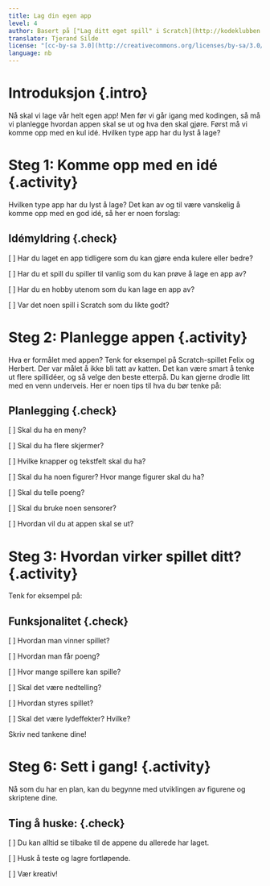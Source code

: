 ```yaml
---
title: Lag din egen app
level: 4
author: Basert på ["Lag ditt eget spill" i Scratch](http://kodeklubben.github.io/scratch/lag_ditt_eget_spill/lag_ditt_eget_spill.html)
translator: Tjerand Silde
license: "[cc-by-sa 3.0](http://creativecommons.org/licenses/by-sa/3.0/)"
language: nb
---
```


# Introduksjon {.intro}

Nå skal vi lage vår helt egen app! Men før vi går igang med kodingen,
så må vi planlegge hvordan appen skal se ut og hva den skal gjøre.
Først må vi komme opp med en kul idé. Hvilken type app har du lyst å lage?

# Steg 1: Komme opp med en idé {.activity}

Hvilken type app har du lyst å lage? Det kan av og til være vanskelig å
komme opp med en god idé, så her er noen forslag:

##  Idémyldring {.check}

[ ] Har du laget en app tidligere som du kan gjøre enda kulere eller bedre?

[ ] Har du et spill du spiller til vanlig som du kan prøve å lage en app av?

[ ] Har du en hobby utenom som du kan lage en app av?

[ ] Var det noen spill i Scratch som du likte godt?

# Steg 2: Planlegge appen {.activity}

Hva er formålet med appen? Tenk for eksempel på Scratch-spillet Felix og Herbert.
Der var målet å ikke bli tatt av katten. Det kan være smart å tenke ut
flere spillidéer, og så velge den beste etterpå. Du kan gjerne drodle
litt med en venn underveis. Her er noen tips til hva du bør tenke på:

## Planlegging {.check}

[ ] Skal du ha en meny?

[ ] Skal du ha flere skjermer?

[ ] Hvilke knapper og tekstfelt skal du ha?

[ ] Skal du ha noen figurer? Hvor mange figurer skal du ha?

[ ] Skal du telle poeng?

[ ] Skal du bruke noen sensorer?

[ ] Hvordan vil du at appen skal se ut?

# Steg 3: Hvordan virker spillet ditt? {.activity}

Tenk for eksempel på:

## Funksjonalitet {.check}

[ ] Hvordan man vinner spillet?

[ ] Hvordan man får poeng?

[ ] Hvor mange spillere kan spille?

[ ] Skal det være nedtelling?

[ ] Hvordan styres spillet?

[ ] Skal det være lydeffekter? Hvilke?

Skriv ned tankene dine!

# Steg 6: Sett i gang! {.activity}

Nå som du har en plan, kan du begynne med utviklingen av figurene og
skriptene dine.

## Ting å huske: {.check}

[ ] Du kan alltid se tilbake til de appene du allerede har laget.

[ ] Husk å teste og lagre fortløpende.

[ ] Vær kreativ!
